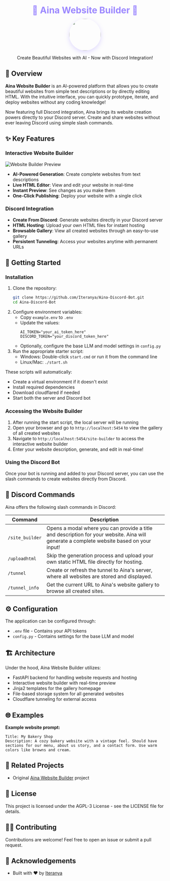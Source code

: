 <div align="center">
  <h1 style="color: #9c88ff; margin: 10px 0">🌟 Aina Website Builder 🌟</h1>
  <img src="https://i.imgur.com/VQ2eNhq.jpeg" width="100" style="border-radius:50%;box-shadow:0 5px 15px rgba(156,136,255,0.3)">
  <p>Create Beautiful Websites with AI - Now with Discord Integration!</p>
</div>

## 🌸 Overview

**Aina Website Builder** is an AI-powered platform that allows you to create beautiful websites from simple text descriptions or by directly editing HTML. With the intuitive interface, you can quickly prototype, iterate, and deploy websites without any coding knowledge!

Now featuring full Discord integration, Aina brings its website creation powers directly to your Discord server. Create and share websites without ever leaving Discord using simple slash commands.

## ✨ Key Features

### Interactive Website Builder
![Website Builder Preview](https://github.com/user-attachments/assets/77c26223-f388-46c3-848c-d8a5eb4854b1)

- **AI-Powered Generation**: Create complete websites from text descriptions
- **Live HTML Editor**: View and edit your website in real-time
- **Instant Preview**: See changes as you make them
- **One-Click Publishing**: Deploy your website with a single click

### Discord Integration
- **Create From Discord**: Generate websites directly in your Discord server
- **HTML Hosting**: Upload your own HTML files for instant hosting
- **Browsable Gallery**: View all created websites through an easy-to-use gallery
- **Persistent Tunneling**: Access your websites anytime with permanent URLs

## 🚀 Getting Started

### Installation
1. Clone the repository:
   ```bash
   git clone https://github.com/Iteranya/Aina-Discord-Bot.git
   cd Aina-Discord-Bot
   ```
2. Configure environment variables:
   - Copy `example.env` to `.env`
   - Update the values:
     ```
     AI_TOKEN="your_ai_token_here"
     DISCORD_TOKEN="your_discord_token_here"
     ```
   - Optionally, configure the base LLM and model settings in `config.py`
3. Run the appropriate starter script:
   - Windows: Double-click `start.cmd` or run it from the command line
   - Linux/Mac: `./start.sh`

These scripts will automatically:
- Create a virtual environment if it doesn't exist
- Install required dependencies
- Download cloudflared if needed
- Start both the server and Discord bot

### Accessing the Website Builder
1. After running the start script, the local server will be running
2. Open your browser and go to `http://localhost:5454` to view the gallery of all created websites
3. Navigate to `http://localhost:5454/site-builder` to access the interactive website builder
4. Enter your website description, generate, and edit in real-time!

### Using the Discord Bot
Once your bot is running and added to your Discord server, you can use the slash commands to create websites directly from Discord.

## 🤖 Discord Commands

Aina offers the following slash commands in Discord:

| Command | Description |
|---------|-------------|
| `/site_builder` | Opens a modal where you can provide a title and description for your website. Aina will generate a complete website based on your input! |
| `/uploadhtml` | Skip the generation process and upload your own static HTML file directly for hosting. |
| `/tunnel` | Create or refresh the tunnel to Aina's server, where all websites are stored and displayed. |
| `/tunnel_info` | Get the current URL to Aina's website gallery to browse all created sites. |

## ⚙️ Configuration

The application can be configured through:
- `.env` file - Contains your API tokens
- `config.py` - Contains settings for the base LLM and model

## 🏗️ Architecture

Under the hood, Aina Website Builder utilizes:
- FastAPI backend for handling website requests and hosting
- Interactive website builder with real-time preview
- Jinja2 templates for the gallery homepage
- File-based storage system for all generated websites
- Cloudflare tunneling for external access

## 🌐 Examples

**Example website prompt:**
```
Title: My Bakery Shop
Description: A cozy bakery website with a vintage feel. Should have sections for our menu, about us story, and a contact form. Use warm colors like browns and cream.
```

## 🔗 Related Projects

- Original [Aina Website Builder](https://github.com/Iteranya/Aina-Website-Builder) project

## 📝 License

This project is licensed under the AGPL-3 License - see the LICENSE file for details.

## 👩‍💻 Contributing

Contributions are welcome! Feel free to open an issue or submit a pull request.

## 🙏 Acknowledgements

- Built with ❤️ by [Iteranya](https://github.com/Iteranya)
